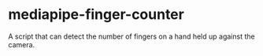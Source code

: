 # mediapipe-finger-counter
A script that can detect the number of fingers on a hand held up against the camera.
